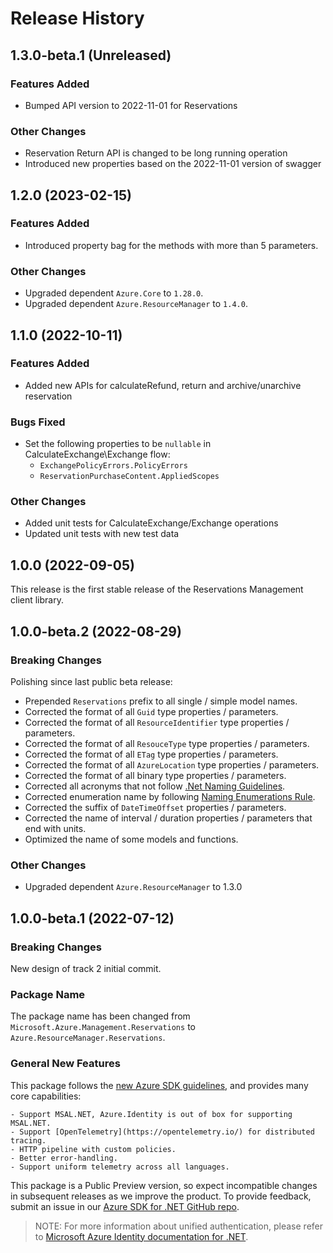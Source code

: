 # Release History

## 1.3.0-beta.1 (Unreleased)

### Features Added

- Bumped API version to 2022-11-01 for Reservations

### Other Changes

- Reservation Return API is changed to be long running operation
- Introduced new properties based on the 2022-11-01 version of swagger

## 1.2.0 (2023-02-15)

### Features Added

- Introduced property bag for the methods with more than 5 parameters.

### Other Changes

- Upgraded dependent `Azure.Core` to `1.28.0`.
- Upgraded dependent `Azure.ResourceManager` to `1.4.0`.

## 1.1.0 (2022-10-11)

### Features Added
- Added new APIs for calculateRefund, return and archive/unarchive reservation

### Bugs Fixed
- Set the following properties to be `nullable` in CalculateExchange\Exchange flow:
    - `ExchangePolicyErrors.PolicyErrors`
    - `ReservationPurchaseContent.AppliedScopes`

### Other Changes
- Added unit tests for CalculateExchange/Exchange operations
- Updated unit tests with new test data

## 1.0.0 (2022-09-05)

This release is the first stable release of the Reservations Management client library.

## 1.0.0-beta.2 (2022-08-29)

### Breaking Changes

Polishing since last public beta release:
- Prepended `Reservations` prefix to all single / simple model names.
- Corrected the format of all `Guid` type properties / parameters.
- Corrected the format of all `ResourceIdentifier` type properties / parameters.
- Corrected the format of all `ResouceType` type properties / parameters.
- Corrected the format of all `ETag` type properties / parameters.
- Corrected the format of all `AzureLocation` type properties / parameters.
- Corrected the format of all binary type properties / parameters.
- Corrected all acronyms that not follow [.Net Naming Guidelines](https://docs.microsoft.com/dotnet/standard/design-guidelines/naming-guidelines).
- Corrected enumeration name by following [Naming Enumerations Rule](https://docs.microsoft.com/dotnet/standard/design-guidelines/names-of-classes-structs-and-interfaces#naming-enumerations).
- Corrected the suffix of `DateTimeOffset` properties / parameters.
- Corrected the name of interval / duration properties / parameters that end with units.
- Optimized the name of some models and functions.

### Other Changes

- Upgraded dependent `Azure.ResourceManager` to 1.3.0

## 1.0.0-beta.1 (2022-07-12)

### Breaking Changes

New design of track 2 initial commit.

### Package Name

The package name has been changed from `Microsoft.Azure.Management.Reservations` to `Azure.ResourceManager.Reservations`.

### General New Features

This package follows the [new Azure SDK guidelines](https://azure.github.io/azure-sdk/general_introduction.html), and provides many core capabilities:

    - Support MSAL.NET, Azure.Identity is out of box for supporting MSAL.NET.
    - Support [OpenTelemetry](https://opentelemetry.io/) for distributed tracing.
    - HTTP pipeline with custom policies.
    - Better error-handling.
    - Support uniform telemetry across all languages.

This package is a Public Preview version, so expect incompatible changes in subsequent releases as we improve the product. To provide feedback, submit an issue in our [Azure SDK for .NET GitHub repo](https://github.com/Azure/azure-sdk-for-net/issues).

> NOTE: For more information about unified authentication, please refer to [Microsoft Azure Identity documentation for .NET](https://docs.microsoft.com//dotnet/api/overview/azure/identity-readme?view=azure-dotnet).
